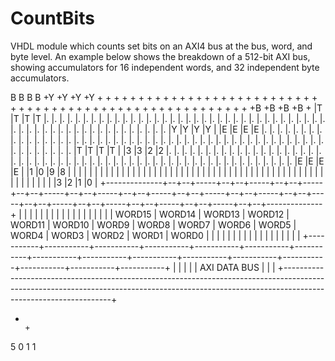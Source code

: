 # CountBits
VHDL module which counts set bits on an AXI4 bus at the bus, word, and byte level.  An example below shows the breakdown of a 512-bit AXI bus, showing accumulators for 16 independent words, and 32 independent byte accumulators.

 B  B  B  B
+Y +Y +Y +Y +  +  +  +  +  +  +  +  +  +  +  +  +  +  +  +  +  +  +  +  +  +  +  +  +  +  +  +  +  +  +  +  +  +  +  +  +  +  +  +  +  +  +  +  +  +  +  +  +  +  +  +  +  +  +  +  +B +B +B +B +
|T |T |T |T |. |. |. |. |. |. |. |. |. |. |. |. |. |. |. |. |. |. |. |. |. |. |. |. |. |. |. |. |. |. |. |. |. |. |. |. |. |. |. |. |. |. |. |. |. |. |. |. |. |. |. |. |. |. |. |. |Y |Y |Y |Y |
|E |E |E |E |. |. |. |. |. |. |. |. |. |. |. |. |. |. |. |. |. |. |. |. |. |. |. |. |. |. |. |. |. |. |. |. |. |. |. |. |. |. |. |. |. |. |. |. |. |. |. |. |. |. |. |. |. |. |. |. |T |T |T |T |
|3 |3 |2 |2 |. |. |. |. |. |. |. |. |. |. |. |. |. |. |. |. |. |. |. |. |. |. |. |. |. |. |. |. |. |. |. |. |. |. |. |. |. |. |. |. |. |. |. |. |. |. |. |. |. |. |. |. |. |. |. |. |E |E |E |E |
|1 |0 |9 |8 |  |  |  |  |  |  |  |  |  |  |  |  |  |  |  |  |  |  |  |  |  |  |  |  |  |  |  |  |  |  |  |  |  |  |  |  |  |  |  |  |  |  |  |  |  |  |  |  |  |  |  |  |  |  |  |  |3 |2 |1 |0 |
+--------------+--+--+-----+--+--+-----+--+--+-----+--+--+-----+--+--+-----+--+--+-----+--+--+-----+--+--+-----+--+--+-----+--+--+-----+--+--+-----+--+--+-----+--+--+-----+--+--+--------------+
|           |           |           |           |           |           |           |           |           |           |           |           |           |           |           |           |
|  WORD15   |  WORD14   |  WORD13   |  WORD12   |  WORD11   |  WORD10   |   WORD9   |   WORD8   |   WORD7   |   WORD6   |   WORD5   |   WORD4   |   WORD3   |   WORD2   |   WORD1   |   WORD0   |
|           |           |           |           |           |           |           |           |           |           |           |           |           |           |           |           |
+-----------+-----------+-----------+-----------+-----------+-----------+-----------+-----------+-----------+-----------+-----------+-----------+-----------+-----------+-----------+-----------+
|                                                                                                                                                                                               |
|                                                                                                                                                                                               |
|                                                                                           AXI DATA BUS                                                                                        |
|                                                                                                                                                                                               |
+-----------------------------------------------------------------------------------------------------------------------------------------------------------------------------------------------+
+                                                                                                                                                                                               +
5                                                                                                                                                                                               0
1
1

